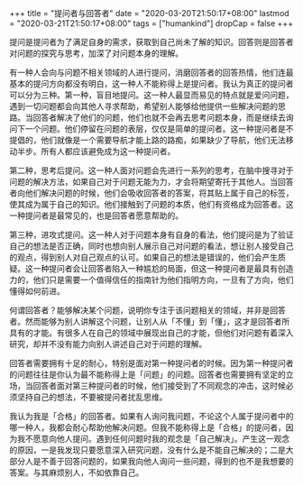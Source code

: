 +++
title = "提问者与回答者"
date = "2020-03-20T21:50:17+08:00"
lastmod = "2020-03-21T21:50:17+08:00"
tags = ["humankind"]
dropCap = false
+++

提问是提问者为了满足自身的需求，获取到自己尚未了解的知识。回答则是回答者对问题的探究与思考，加深了对问题本身的理解。

有一种人会向与问题不相关领域的人进行提问，消磨回答者的回答热情，他们连最基本的提问方向都没有明白，这一种人不能称得上是提问者。我认为真正的提问者可以分为三种。第一种，盲目地提问。这一种人最显而易见的特点就是爱问问题，遇到一切问题都会向其他人寻求帮助，希望别人能够给他提供一些解决问题的思路。当回答者解决了他们的问题，他们也就不会再去思考问题本身，而是继续去询问下一个问题。他们停留在问题的表层，仅仅是简单的提问者。这一种提问者是不提倡的，他们就像是一个需要导航才能上路的路痴，如果缺少了导航，他们无法移动半步。所有人都应该避免成为这一种提问者。

第二种，思考后提问。这一种人面对问题会先进行一系列的思考，在脑中搜寻对于问题的解决方法，如果自己对于问题无能为力，才会将期望寄托于其他人。当回答者向他们解决问题的时候，他们会吸收回答者的答案，将其贴上属于自己的标签，使其成为属于自己的知识。他们接触到了问题的本质，他们有资格成为回答者。这一种提问者是最常见的，也是回答者愿意帮助的。

第三种，进攻式提问。这一种人对于问题本身有自身的看法，他们提问是为了验证自己的想法是否正确，同时也想向别人展示自己对问题的看法，想让别人接受自己的观点，得到别人对自己观点的认可。如果自己的想法是错误的，他们会产生质疑。这一种提问者会让回答者陷入一种尴尬的局面，但这一种提问者是最具有创造力的，他们只是需要一个值得信任的指南针为他们指明方向，一旦有了方向，他们懂得如何前进。

何谓回答者？能够解决某个问题，说明你专注于该问题相关的领域，并非是回答者。然而能够为别人讲解这个问题，让别人从「不懂」到「懂」，这才是回答者所具有的才能。有很多人在自己的领域中展现出自己的才能，但他们对问题有着深入研究，却并不没有能力向别人讲述自己对于问题的理解。

回答者需要拥有十足的耐心，特别是面对第一种提问者的时候。因为第一种提问者的问题往往是你认为最不能称得上是「问题」的问题。回答者也需要拥有坚定的立场，当回答者面对第三种提问者的时候，他们接受到了不同观念的冲击，这时候必须坚持自己的想法，不要被提问者扰乱思维。

我认为我是「合格」的回答者。如果有人询问我问题，不论这个人属于提问者中的哪一种人，我都会耐心帮助他解决问题。但我不能称得上是「合格」的提问者，因为我不愿意向他人提问。遇到任何问题时我的观念是「自己解决」。产生这一观念的原因，一是我发现只要愿意深入研究问题，没有什么是不能自己解决的；二是大部分人是不善于回答问题的，如果我向他人询问一些问题，得到的也不是我想要的答案。与其麻烦别人，不如依靠自己。